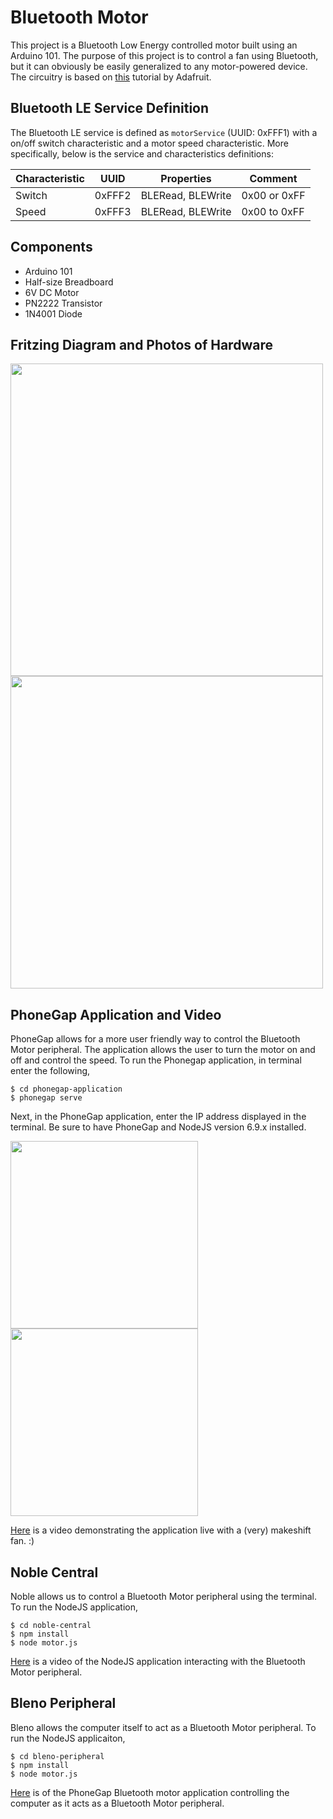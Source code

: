 # Bluetooth Motor

This project is a Bluetooth Low Energy controlled motor built using an Arduino 101. The purpose of this project is to control a fan using Bluetooth, but it can obviously be easily generalized to any motor-powered device. The circuitry is based on [this](https://learn.adafruit.com/adafruit-arduino-lesson-13-dc-motors?view=all) tutorial by Adafruit.


## Bluetooth LE Service Definition

The Bluetooth LE service is defined as `motorService` (UUID: 0xFFF1) with a on/off switch characteristic and a motor speed characteristic. More specifically, below is the service and characteristics definitions:

| Characteristic | UUID    | Properties        | Comment      |
| -------------- | ------- | ----------------- | ------------ |
| Switch         | 0xFFF2  | BLERead, BLEWrite | 0x00 or 0xFF |
| Speed         | 0xFFF3  | BLERead, BLEWrite | 0x00 to 0xFF |

## Components
- Arduino 101
- Half-size Breadboard
- 6V DC Motor
- PN2222 Transistor
- 1N4001 Diode

## Fritzing Diagram and Photos of Hardware
<img src="https://cloud.githubusercontent.com/assets/9016615/23041551/3506985a-f463-11e6-918d-e84c53eec40d.png" width="500">
<img src="https://cloud.githubusercontent.com/assets/9016615/22814537/6ab50bb2-ef22-11e6-9fb6-5d339dc0393e.JPG" width="500">

## PhoneGap Application and Video

PhoneGap allows for a more user friendly way to control the Bluetooth Motor peripheral. The application allows the user to turn the motor on and off and control the speed. To run the Phonegap application, in terminal enter the following,

```
$ cd phonegap-application
$ phonegap serve
```
Next, in the PhoneGap application, enter the IP address displayed in the terminal. Be sure to have PhoneGap and NodeJS version 6.9.x installed.

<img src="https://cloud.githubusercontent.com/assets/9016615/23051423/e7d84306-f496-11e6-8329-8649d9495c74.PNG" width="300">
<img src="https://cloud.githubusercontent.com/assets/9016615/23051424/e9efa9c2-f496-11e6-98bc-620164b5d630.PNG" width="300">

[Here](https://youtu.be/wcAuevRtikU) is a video demonstrating the application live with a (very) makeshift fan. :)

## Noble Central

Noble allows us to control a Bluetooth Motor peripheral using the terminal. To run the NodeJS application, 
```
$ cd noble-central
$ npm install
$ node motor.js
```
[Here](https://youtu.be/Z7i75wW5wWE) is a video of the NodeJS application interacting with the Bluetooth Motor peripheral.

## Bleno Peripheral

Bleno allows the computer itself to act as a Bluetooth Motor peripheral. To run the NodeJS applicaiton,
```
$ cd bleno-peripheral
$ npm install
$ node motor.js
```
[Here](https://youtu.be/XQatSOo6-SU) is of the PhoneGap Bluetooth motor application controlling the computer as it acts as a Bluetooth Motor peripheral.
